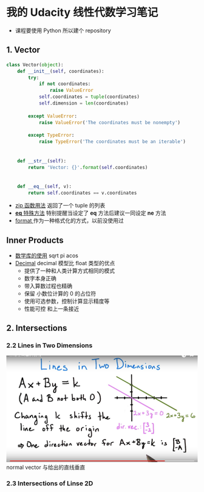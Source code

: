 # 我的 Udacity 线性代数学习笔记
* 课程要使用 Python 所以建个 repository 

## 1. Vector
```python
class Vector(object):
    def __init__(self, coordinates):
        try:
            if not coordinates:
                raise ValueError
            self.coordinates = tuple(coordinates)
            self.dimension = len(coordinates)

        except ValueError:
            raise ValueError('The coordinates must be nonempty')

        except TypeError:
            raise TypeError('The coordinates must be an iterable')


    def __str__(self):
        return 'Vector: {}'.format(self.coordinates)


    def __eq__(self, v):
        return self.coordinates == v.coordinates
```

* [zip 函数用法](https://docs.python.org/2.7/library/functions.html?highlight=zip#zip) 返回了一个 tuple 的列表
* [__eq__ 特殊方法](https://docs.python.org/2.7/reference/datamodel.html?highlight=__eq__#object.__eq__) 特别提醒当设定了 __eq__ 方法后建议一同设定  __ne__ 方法
* [format ](https://docs.python.org/2.7/library/string.html#formatspec) 作为一种格式化的方式，以前没使用过
## Inner Products
* [数学库的使用](https://docs.python.org/2/library/math.html) sqrt pi acos
* [Decimal](https://docs.python.org/2.7/library/decimal.html?highlight=decimal#) decimal 模型比 float 类型的优点
    * 提供了一种和人类计算方式相同的模式
    * 数字本身正确
    * 带入算数过程也精确
    * 保留 小数位计算的 0 的占位符
    * 使用可选参数，控制计算显示精度等
    * 性能可控  和上一条接近

## 2. Intersections
### 2.2 Lines in Two Dimensions

![](./_image/2017-07-16-00-58-18.jpg)
normal vector  与给出的直线垂直 
### 2.3 Intersections of Linse 2D